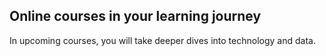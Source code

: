 ## Online courses in your learning journey

In upcoming courses, you will take deeper dives into technology and data.




